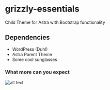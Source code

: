 # grizzly-essentials  
Child Theme for Astra with Bootstrap functionality

## Dependencies  
 - WordPress (Duh!)
 - Astra Parent Theme
 - Some cool sunglasses

### What more can you expect  
 ![alt text](https://media.giphy.com/media/bN9UR31HrAQ12/giphy.gif)